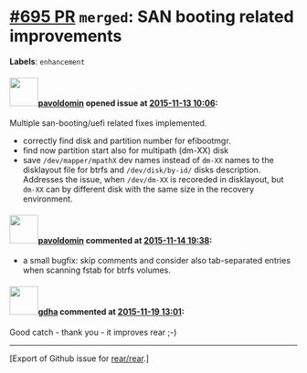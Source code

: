 [\#695 PR](https://github.com/rear/rear/pull/695) `merged`: SAN booting related improvements
============================================================================================

**Labels**: `enhancement`

#### <img src="https://avatars.githubusercontent.com/u/1576908?v=4" width="50">[pavoldomin](https://github.com/pavoldomin) opened issue at [2015-11-13 10:06](https://github.com/rear/rear/pull/695):

Multiple san-booting/uefi related fixes implemented.

-   correctly find disk and partition number for efibootmgr.
-   find now partition start also for multipath (dm-XX) disk
-   save `/dev/mapper/mpathX` dev names instead of `dm-XX` names to the
    disklayout file for btrfs and `/dev/disk/by-id/` disks description.
    Addresses the issue, when `/dev/dm-XX` is recoreded in disklayout,
    but `dm-XX` can by different disk with the same size in the recovery
    environment.

#### <img src="https://avatars.githubusercontent.com/u/1576908?v=4" width="50">[pavoldomin](https://github.com/pavoldomin) commented at [2015-11-14 19:38](https://github.com/rear/rear/pull/695#issuecomment-156739456):

-   a small bugfix: skip comments and consider also tab-separated
    entries when scanning fstab for btrfs volumes.

#### <img src="https://avatars.githubusercontent.com/u/888633?u=cdaeb31efcc0048d3619651aa18dd4b76e636b21&v=4" width="50">[gdha](https://github.com/gdha) commented at [2015-11-19 13:01](https://github.com/rear/rear/pull/695#issuecomment-158051557):

Good catch - thank you - it improves rear ;-)

------------------------------------------------------------------------

\[Export of Github issue for
[rear/rear](https://github.com/rear/rear).\]
